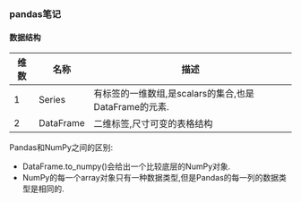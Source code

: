 ### pandas笔记

#### 数据结构
| 维数 | 名称      | 描述                                                  |
| ---- | --------- | ----------------------------------------------------- |
| 1    | Series    | 有标签的一维数组,是scalars的集合,也是DataFrame的元素. |
| 2    | DataFrame | 二维标签,尺寸可变的表格结构                           |

Pandas和NumPy之间的区别: 
- DataFrame.to_numpy()会给出一个比较底层的NumPy对象.
- NumPy的每一个array对象只有一种数据类型,但是Pandas的每一列的数据类型是相同的.